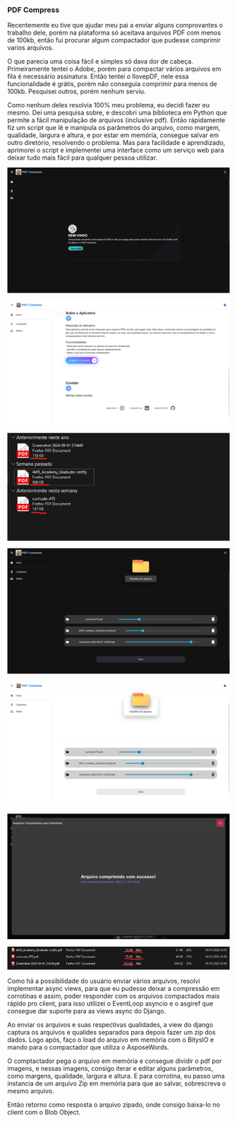 ### PDF Compress

Recentemente eu tive que ajudar meu pai a enviar alguns comprovantes o trabalho dele, porém na plataforma só aceitava arquivos PDF com menos de 100kb, então fui procurar algum compactador que pudesse comprimir varios arquivos.

O que parecia uma coisa fácil e simples só dava dor de cabeça. Primeiramente tentei o Adobe, porém para compactar vários arquivos em fila é necessário assinatura. Então tentei o IlovepDF, nele essa funcionalidade é grátis, porém não conseguia comprimir para menos de 100kb. Pesquisei outros, porém nenhum serviu.

Como nenhum deles resolvia 100% meu problema, eu decidi fazer eu mesmo. Dei uma pesquisa sobre, e descobri uma biblioteca em Python que permite a fácil manipulação de arquivos (inclusive pdf). Então rápidamente fiz um script que lê e manipula os parâmetros do arquivo, como margem, qualidade, largura e altura, e por estar em memória, consegue salvar em outro diretório,  resolvendo o problema. Mas para facilidade e aprendizado, aprimorei o script e implementei uma interface como um serviço web para deixar tudo mais fácil para qualquer pessoa utilizar.

![interface](public/pdf-compress-3.png)

![interface](public/pdf-compress-4.png)

![interface](public/pdf-1.png)

![interface](public/pdf-compress-1.png)

![interface](public/pdf-compress-2.png)

![interface](public/pdf-compress-5.png)

![interface](public/pdf-2.png)


Como há a possibilidade do usuário enviar vários arquivos, resolvi implementar async views, para que eu pudesse deixar a compressão em corrotinas e assim, poder responder com os arquivos compactados mais rápido pro client, para isso utilizei o EventLoop asyncio e o asgiref que consegue dar suporte para as views async do Django.

Ao enviar os arquivos e suas respectivas qualidades, a view do django captura os arquivos e qualides separados para depois fazer um zip dos dados. Logo após, faço o load do arquivo em memória com o BitysIO e mando para o compactador que utiliza o AsposeWords. 

O comptactador pega o arquivo em memória e consegue dividir o pdf por imagens, e nessas imagens, consigo iterar e editar alguns parâmetros, como margens, qualidade, largura e altura. E para corrotina, eu passo uma instancia de um arquivo Zip em memória para que ao salvar, sobrescreva o mesmo arquivo.

Então retorno como resposta o arquivo zipado, onde consigo baixa-lo no client com o Blob Object. 







